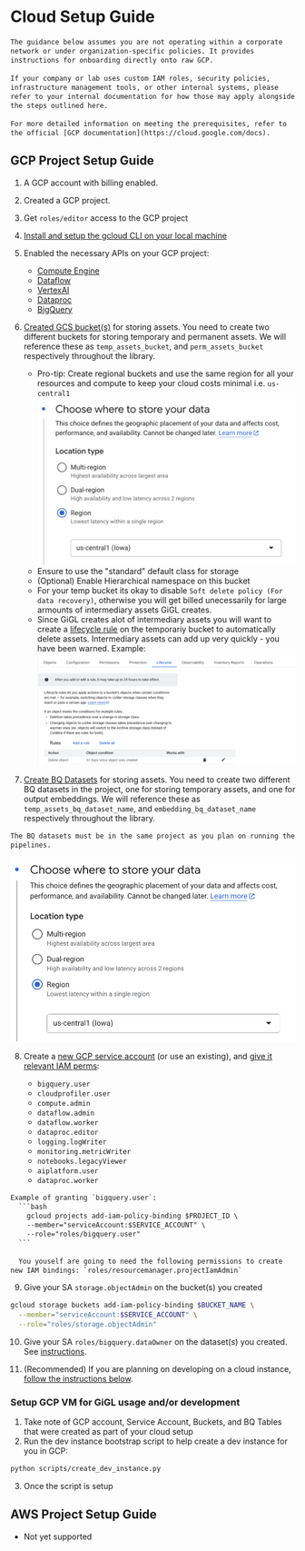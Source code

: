 # Cloud Setup Guide

```{note}
The guidance below assumes you are not operating within a corporate network or under organization-specific policies. It provides instructions for onboarding directly onto raw GCP.

If your company or lab uses custom IAM roles, security policies, infrastructure management tools, or other internal systems, please refer to your internal documentation for how those may apply alongside the steps outlined here.

For more detailed information on meeting the prerequisites, refer to the official [GCP documentation](https://cloud.google.com/docs).
```

## GCP Project Setup Guide

1. A GCP account with billing enabled.

2. Created a GCP project.

3. Get `roles/editor` access to the GCP project

4. [Install and setup the gcloud CLI on your local machine](https://cloud.google.com/sdk/docs/install)

5. Enabled the necessary APIs on your GCP project:

   - [Compute Engine](https://console.cloud.google.com/apis/library/compute.googleapis.com)
   - [Dataflow](https://console.cloud.google.com/apis/library/dataflow.googleapis.com)
   - [VertexAI](https://console.cloud.google.com/apis/library/aiplatform.googleapis.com)
   - [Dataproc](https://console.cloud.google.com/apis/library/dataproc.googleapis.com)
   - [BigQuery](https://console.cloud.google.com/apis/library/bigquery.googleapis.com)

6. [Created GCS bucket(s)](https://console.cloud.google.com/storage/create-bucket) for storing assets. You need to
   create two different buckets for storing temporary and permanent assets. We will reference these as
   `temp_assets_bucket`, and `perm_assets_bucket` respectively throughout the library.

   - Pro-tip: Create regional buckets and use the same region for all your resources and compute to keep your cloud
     costs minimal i.e. `us-central1`
     <img src="../../assets/images/cloud_setup/regional_bucket_example.png" alt="Regional Bucket Example" width="500px" />
   - Ensure to use the "standard" default class for storage
   - (Optional) Enable Hierarchical namespace on this bucket
   - For your temp bucket its okay to disable `Soft delete policy (For data recovery)`, otherwise you will get billed
     unecessarily for large armounts of intermediary assets GiGL creates.
   - Since GiGL creates alot of intermediary assets you will want to create a
     [lifecycle rule](https://cloud.google.com/storage/docs/lifecycle) on the temporariy bucket to automatically delete
     assets. Intermediary assets can add up very quickly - you have been warned. Example:
     <img src="../../assets/images/cloud_setup/bucket_lifecycle_example.png" alt="Bucket Lifecycle Example"/>

7. [Create BQ Datasets](https://console.cloud.google.com/bigquery) for storing assets. You need to create two different
   BQ datasets in the project, one for storing temporary assets, and one for output embeddings. We will reference these
   as `temp_assets_bq_dataset_name`, and `embedding_bq_dataset_name` respectively throughout the library.

```{caution}
The BQ datasets must be in the same project as you plan on running the pipelines.
```

<img src="../../assets/images/cloud_setup/regional_bq_dataset_example.png" alt="Regional BQ Dataset Example">

8. Create a [new GCP service account](https://console.cloud.google.com/iam-admin/serviceaccounts) (or use an existing),
   and [give it relevant IAM perms](https://cloud.google.com/iam/docs/roles-overview):

   - `bigquery.user`
   - `cloudprofiler.user`
   - `compute.admin`
   - `dataflow.admin`
   - `dataflow.worker`
   - `dataproc.editor`
   - `logging.logWriter`
   - `monitoring.metricWriter`
   - `notebooks.legacyViewer`
   - `aiplatform.user`
   - `dataproc.worker`

````{note}
Example of granting `bigquery.user`:
  ```bash
    gcloud projects add-iam-policy-binding $PROJECT_ID \
    --member="serviceAccount:$SERVICE_ACCOUNT" \
    --role="roles/bigquery.user"
  ```

  You youself are going to need the following permissions to create new IAM bindings: `roles/resourcemanager.projectIamAdmin`
````

9. Give your SA `storage.objectAdmin` on the bucket(s) you created

```bash
gcloud storage buckets add-iam-policy-binding $BUCKET_NAME \
  --member="serviceAccount:$SERVICE_ACCOUNT" \
  --role="roles/storage.objectAdmin"
```

10. Give your SA `roles/bigquery.dataOwner` on the dataset(s) you created. See
    [instructions](https://cloud.google.com/bigquery/docs/control-access-to-resources-iam#bq_2).

11. (Recommended) If you are planning on developing on a cloud instance,
    [follow the instructions below](#setup-gcp-vm-for-development).

### Setup GCP VM for GiGL usage and/or development

1. Take note of GCP account, Service Account, Buckets, and BQ Tables that were created as part of your cloud setup
2. Run the dev instance bootstrap script to help create a dev instance for you in GCP:

```bash
python scripts/create_dev_instance.py
```

3. Once the script is setup

## AWS Project Setup Guide

- Not yet supported
